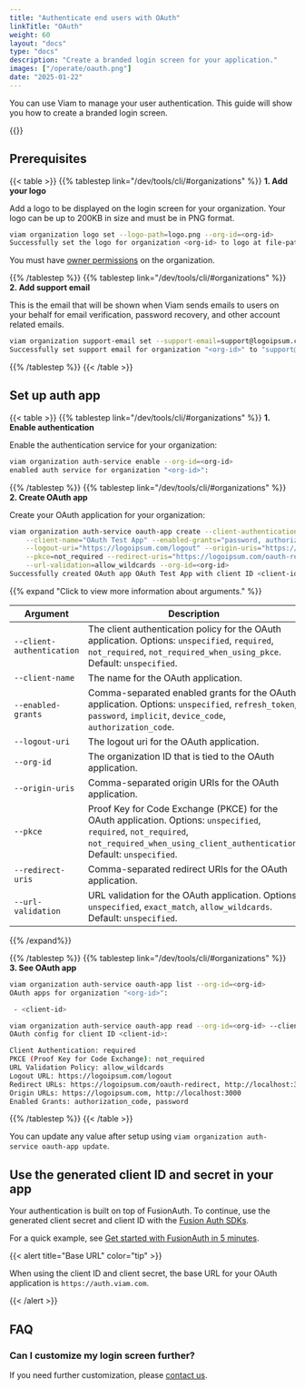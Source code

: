 ```yaml
---
title: "Authenticate end users with OAuth"
linkTitle: "OAuth"
weight: 60
layout: "docs"
type: "docs"
description: "Create a branded login screen for your application."
images: ["/operate/oauth.png"]
date: "2025-01-22"
---
```


You can use Viam to manage your user authentication.
This guide will show you how to create a branded login screen.

{{<imgproc src="/operate/oauth.png" resize="1000x" declaredimensions=true alt="Example Oauth login screen" style="width:600px" class="imgzoom">}}

## Prerequisites

{{< table >}}
{{% tablestep link="/dev/tools/cli/#organizations" %}}
**1. Add your logo**

Add a logo to be displayed on the login screen for your organization.
Your logo can be up to 200KB in size and must be in PNG format.

```sh {class="command-line" data-prompt="$" data-output="2-10"}
viam organization logo set --logo-path=logo.png --org-id=<org-id>
Successfully set the logo for organization <org-id> to logo at file-path: logo.png
```

You must have [owner permissions](/manage/manage/rbac/#organization-settings-and-roles) on the organization.

{{% /tablestep %}}
{{% tablestep link="/dev/tools/cli/#organizations" %}}
**2. Add support email**

This is the email that will be shown when Viam sends emails to users on your behalf for email verification, password recovery, and other account related emails.

```sh {class="command-line" data-prompt="$" data-output="2-10"}
viam organization support-email set --support-email=support@logoipsum.com --org-id=<org-id>
Successfully set support email for organization "<org-id>" to "support@logoipsum.com"
```

{{% /tablestep %}}
{{< /table >}}

## Set up auth app

{{< table >}}
{{% tablestep link="/dev/tools/cli/#organizations" %}}
**1. Enable authentication**

Enable the authentication service for your organization:

```sh {class="command-line" data-prompt="$" data-output="2-10"}
viam organization auth-service enable --org-id=<org-id>
enabled auth service for organization "<org-id>":
```

{{% /tablestep %}}
{{% tablestep link="/dev/tools/cli/#organizations" %}}
**2. Create OAuth app**

Create your OAuth application for your organization:

```sh {class="command-line" data-prompt="$" data-output="6-10"}
viam organization auth-service oauth-app create --client-authentication=required \
    --client-name="OAuth Test App" --enabled-grants="password, authorization_code" \
    --logout-uri="https://logoipsum.com/logout" --origin-uris="https://logoipsum.com,http://localhost:3000" \
    --pkce=not_required --redirect-uris="https://logoipsum.com/oauth-redirect,http://localhost:3000/oauth-redirect" \
    --url-validation=allow_wildcards --org-id=<org-id>
Successfully created OAuth app OAuth Test App with client ID <client-id> and client secret <secret-token>
```

{{% expand "Click to view more information about arguments." %}}

<!-- prettier-ignore -->
| Argument | Description | Required? |
| -------- | ----------- | --------- |
| `--client-authentication` | The client authentication policy for the OAuth application. Options: `unspecified`, `required`, `not_required`, `not_required_when_using_pkce`. Default: `unspecified`. | **Required** |
| `--client-name` | The name for the OAuth application. | **Required** |
| `--enabled-grants` | Comma-separated enabled grants for the OAuth application. Options: `unspecified`, `refresh_token`, `password`, `implicit`, `device_code`, `authorization_code`. | **Required** |
| `--logout-uri` | The logout uri for the OAuth application. | **Required** |
| `--org-id` |  The organization ID that is tied to the OAuth application. | **Required** |
| `--origin-uris` | Comma-separated origin URIs for the OAuth application. | **Required** |
| `--pkce` | Proof Key for Code Exchange (PKCE) for the OAuth application. Options: `unspecified`, `required`, `not_required`, `not_required_when_using_client_authentication`. Default: `unspecified`. | **Required** |
| `--redirect-uris` | Comma-separated redirect URIs for the OAuth application. | **Required** |
| `--url-validation` | URL validation for the OAuth application. Options: `unspecified`, `exact_match`, `allow_wildcards`. Default: `unspecified`. | **Required** |

{{% /expand%}}

{{% /tablestep %}}
{{% tablestep link="/dev/tools/cli/#organizations" %}}
**3. See OAuth app**

```sh {class="command-line" data-prompt="$" data-output="2-5,7-20"}
viam organization auth-service oauth-app list --org-id=<org-id>
OAuth apps for organization "<org-id>":

 - <client-id>

viam organization auth-service oauth-app read --org-id=<org-id> --client-id=<client-id>
OAuth config for client ID <client-id>:

Client Authentication: required
PKCE (Proof Key for Code Exchange): not_required
URL Validation Policy: allow_wildcards
Logout URL: https://logoipsum.com/logout
Redirect URLs: https://logoipsum.com/oauth-redirect, http://localhost:3000/oauth-redirect
Origin URLs: https://logoipsum.com, http://localhost:3000
Enabled Grants: authorization_code, password
```

{{% /tablestep %}}
{{< /table >}}

You can update any value after setup using `viam organization auth-service oauth-app update`.

## Use the generated client ID and secret in your app

Your authentication is built on top of FusionAuth.
To continue, use the generated client secret and client ID with the [Fusion Auth SDKs](https://fusionauth.io/docs/sdks/).

For a quick example, see [Get started with FusionAuth in 5 minutes](https://github.com/FusionAuth/fusionauth-example-5-minute-guide).

{{< alert title="Base URL" color="tip" >}}

When using the client ID and client secret, the base URL for your OAuth application is `https://auth.viam.com`.

{{< /alert >}}

## FAQ

### Can I customize my login screen further?

If you need further customization, please [contact us](mailto:support@viam.com).
